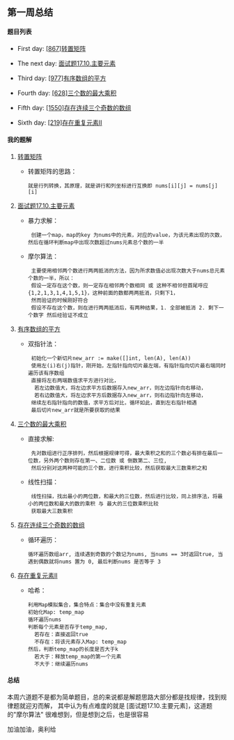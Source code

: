 ## 第一周总结

#### 题目列表

* First day: [[867]转置矩阵](https://leetcode-cn.com/problems/transpose-matrix)

* The next day: [面试题17.10.主要元素](https://leetcode-cn.com/problems/find-majority-element-lcci)

* Third day: [[977]有序数组的平方](https://leetcode-cn.com/problems/squares-of-a-sorted-array/)

* Fourth day: [[628]三个数的最大乘积](https://leetcode-cn.com/problems/maximum-product-of-three-numbers)

* Fifth day: [[1550]存在连续三个奇数的数组](https://leetcode-cn.com/problems/three-consecutive-odds)

* Sixth day: [[219]存在重复元素II](https://leetcode-cn.com/problems/contains-duplicate-ii)

#### 我的题解

1. [转置矩阵](https://github.com/hjtcn/qiusuo-algorithm-team/blob/master/BenBird/1-867%E8%BD%AC%E7%BD%AE%E7%9F%A9%E9%98%B5.go)
    
    - 转置矩阵的思路：
    
          就是行列转换，其原理，就是讲行和列坐标进行互换即 nums[i][j] = nums[j][i]
    
2. [面试题17.10.主要元素](https://github.com/hjtcn/qiusuo-algorithm-team/blob/master/BenBird/2-%E9%9D%A2%E8%AF%95%E9%A2%981710%E4%B8%BB%E8%A6%81%E5%85%83%E7%B4%A0.go)
    
    -  暴力求解：
            
            创建一个map，map的key 为nums中的元素，对应的value，为该元素出现的次数，然后在循环判断map中出现次数超过nums元素总个数的一半
    
    - 摩尔算法：
    
           主要使用相邻两个数进行两两抵消的方法，因为所求数值必出现次数大于nums总元素个数的一半，所以：
           假设一定存在这个数，则一定存在相邻两个数相同 或 这种不相邻但首尾呼应{1,2,1,3,1,4,1,5,1}，这种前面的数都两两抵消，只剩下1，
           然而验证的时候刚好符合
           假设不存在这个数，则在进行两两抵消后，有两种结果，1. 全部被抵消 2. 剩下一个数字 然后经验证不成立
           
3. [有序数组的平方](https://github.com/hjtcn/qiusuo-algorithm-team/blob/master/BenBird/3-977%E6%9C%89%E5%BA%8F%E6%95%B0%E7%BB%84%E7%9A%84%E5%B9%B3%E6%96%B9.go)

    - 双指针法：
    
           初始化一个新切片new_arr := make([]int, len(A), len(A))
           使用左(i)右(j)指针，刚开始，左指针指向切片最左端，有指针指向切片最右端同时遍历该有序数组
           直接将左右两端数值求平方进行对比，
           	若左边数值大，将左边求平方后数据存入new_arr，则左边指针向右移动，
           	若右边数值大，将左边求平方后数据存入new_arr，则右边指针向左移动，
           继续左右指针指向的数值，求平方后对比，循环如此，直到左右指针相遇
           最后切片new_arr就是所要获取的结果

4. [三个数的最大乘积](https://github.com/hjtcn/qiusuo-algorithm-team/blob/master/BenBird/4-628%E4%B8%89%E4%B8%AA%E6%95%B0%E7%9A%84%E6%9C%80%E5%A4%A7%E4%B9%98%E7%A7%AF.go)

    - 直接求解:
    
           先对数组进行正序排列，然后根据规律可得，最大乘积之和的三个数必有排在最后一位数，另外两个数则存在第一、二位数 或 倒数第二、三位,
           然后分别对这两种可能的三个数，进行乘积比较，然后获取最大三数乘积之和
           
    - 线性扫描：
    
           线性扫描，找出最小的两位数，和最大的三位数，然后进行比较，同上排序法，将最小的两位数和最大的数的乘积 与 最大的三位数乘积比较
           获取最大三数乘积

5. [存在连续三个奇数的数组](https://github.com/hjtcn/qiusuo-algorithm-team/blob/master/BenBird/5-1550%E5%AD%98%E5%9C%A8%E8%BF%9E%E7%BB%AD%E4%B8%89%E4%B8%AA%E5%A5%87%E6%95%B0%E7%9A%84%E6%95%B0%E7%BB%84.go)

    - 循环遍历：
    
          循环遍历数组arr, 连续遇到奇数的个数记为nums, 当nums == 3时返回true, 当遇到偶数就将nums 置为 0, 最后判断nums 是否等于 3

6. [存在重复元素II](https://github.com/hjtcn/qiusuo-algorithm-team/blob/master/BenBird/6-219%E5%AD%98%E5%9C%A8%E9%87%8D%E5%A4%8D%E5%85%83%E7%B4%A0II.go)

    - 哈希：
    
          利用Map模拟集合，集合特点：集合中没有重复元素
          初始化Map: temp_map
          循环遍历nums
          判断每个元素是否存于temp_map,
            若存在：直接返回true
            不存在：将该元素存入Map: temp_map
          然后，判断temp_map的长度是否大于k
            若大于：释放temp_map的第一个元素
            不大于：继续遍历nums

#### 总结

本周六道题不是都为简单题目，总的来说都是解题思路大部分都是找规律，找到规律题就迎刃而解，
其中认为有点难度的就是 [面试题17.10.主要元素]，这道题的"摩尔算法" 很难想到，但是想到之后，也是很容易

加油加油，奥利给

